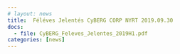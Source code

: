 ```yaml
---
# layout: news
title:  Féléves Jelentés CyBERG CORP NYRT 2019.09.30
docs:
  - file: CyBERG_Feleves_Jelentes_2019H1.pdf
categories: [news]
---
```

